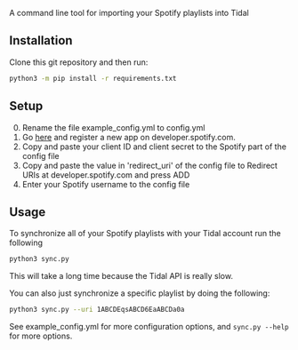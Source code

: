 A command line tool for importing your Spotify playlists into Tidal

Installation
-----------
Clone this git repository and then run:

```bash
python3 -m pip install -r requirements.txt
```

Setup
-----
0. Rename the file example_config.yml to config.yml
0. Go [here](https://developer.spotify.com/documentation/general/guides/app-settings/#register-your-app) and register a new app on developer.spotify.com.
0. Copy and paste your client ID and client secret to the Spotify part of the config file
0. Copy and paste the value in 'redirect_uri' of the config file to Redirect URIs at developer.spotify.com and press ADD
0. Enter your Spotify username to the config file

Usage
----
To synchronize all of your Spotify playlists with your Tidal account run the following

```bash
python3 sync.py
```

This will take a long time because the Tidal API is really slow.

You can also just synchronize a specific playlist by doing the following:

```bash
python3 sync.py --uri 1ABCDEqsABCD6EaABCDa0a
```

See example_config.yml for more configuration options, and `sync.py --help` for more options.
